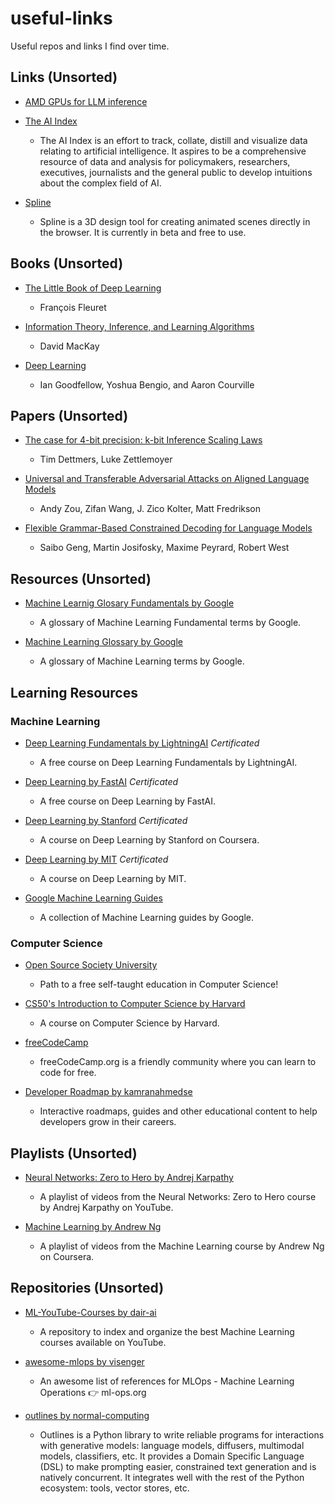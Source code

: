# useful-links

Useful repos and links I find over time.

## Links (Unsorted)

- [AMD GPUs for LLM inference](https://blog.mlc.ai/2023/08/09/Making-AMD-GPUs-competitive-for-LLM-inference)

- [The AI Index](https://www.aiindex.org/)

  - The AI Index is an effort to track, collate, distill and visualize data relating to artificial intelligence. It aspires to be a comprehensive resource of data and analysis for policymakers, researchers, executives, journalists and the general public to develop intuitions about the complex field of AI.

- [Spline](https://spline.design)
  - Spline is a 3D design tool for creating animated scenes directly in the browser. It is currently in beta and free to use.

## Books (Unsorted)

- [The Little Book of Deep Learning](https://fleuret.org/public/lbdl.pdf)

  - François Fleuret

- [Information Theory, Inference, and Learning Algorithms](https://inference.org.uk/itila/book.html)

  - David MacKay

- [Deep Learning](https://www.deeplearningbook.org/)
  - Ian Goodfellow, Yoshua Bengio, and Aaron Courville

## Papers (Unsorted)

- [The case for 4-bit precision: k-bit Inference Scaling Laws](https://arxiv.org/abs/2212.09720)

  - Tim Dettmers, Luke Zettlemoyer

- [Universal and Transferable Adversarial Attacks on Aligned Language Models](https://arxiv.org/abs/2307.15043)

  - Andy Zou, Zifan Wang, J. Zico Kolter, Matt Fredrikson

- [Flexible Grammar-Based Constrained Decoding for Language Models](https://arxiv.org/abs/2305.13971)

  - Saibo Geng, Martin Josifosky, Maxime Peyrard, Robert West

## Resources (Unsorted)

- [Machine Learnig Glosary Fundamentals by Google](https://developers.google.com/machine-learning/glossary/fundamentals)

  - A glossary of Machine Learning Fundamental terms by Google.

- [Machine Learning Glossary by Google](https://developers.google.com/machine-learning/glossary)
  - A glossary of Machine Learning terms by Google.

## Learning Resources

### Machine Learning

- [Deep Learning Fundamentals by LightningAI](https://lightning.ai/courses/deep-learning-fundamentals/) _Certificated_

  - A free course on Deep Learning Fundamentals by LightningAI.

- [Deep Learning by FastAI](https://course.fast.ai/) _Certificated_

  - A free course on Deep Learning by FastAI.

- [Deep Learning by Stanford](https://www.deeplearning.ai/deep-learning-specialization/) _Certificated_

  - A course on Deep Learning by Stanford on Coursera.

- [Deep Learning by MIT](https://deeplearning.mit.edu/) _Certificated_

  - A course on Deep Learning by MIT.

- [Google Machine Learning Guides](https://developers.google.com/machine-learning/guides)

  - A collection of Machine Learning guides by Google.

### Computer Science

- [Open Source Society University](https://github.com/ossu/computer-science)

  - Path to a free self-taught education in Computer Science!

- [CS50's Introduction to Computer Science by Harvard](https://cs50.harvard.edu/x/2021/)

  - A course on Computer Science by Harvard.

- [freeCodeCamp](https://github.com/freeCodeCamp/freeCodeCamp)

  - freeCodeCamp.org is a friendly community where you can learn to code for free.

- [Developer Roadmap by kamranahmedse](https://github.com/kamranahmedse/developer-roadmap)

  - Interactive roadmaps, guides and other educational content to help developers grow in their careers.

## Playlists (Unsorted)

- [Neural Networks: Zero to Hero by Andrej Karpathy](https://www.youtube.com/playlist?list=PLAqhIrjkxbuWI23v9cThsA9GvCAUhRvKZ&ab_channel=3Blue1Brown)

  - A playlist of videos from the Neural Networks: Zero to Hero course by Andrej Karpathy on YouTube.

- [Machine Learning by Andrew Ng](https://www.youtube.com/watch?v=jGwO_UgTS7I&list=PLoROMvodv4rMiGQp3WXShtMGgzqpfVfbU&ab_channel=StanfordOnline)

  - A playlist of videos from the Machine Learning course by Andrew Ng on Coursera.

## Repositories (Unsorted)

- [ML-YouTube-Courses by dair-ai](https://github.com/dair-ai/ML-YouTube-Courses)

  - A repository to index and organize the best Machine Learning courses available on YouTube.

- [awesome-mlops by visenger](https://github.com/visenger/awesome-mlops)

  - An awesome list of references for MLOps - Machine Learning Operations 👉 ml-ops.org

- [outlines by normal-computing](https://github.com/normal-computing/outlines)

  - Outlines is a Python library to write reliable programs for interactions with generative models: language models, diffusers, multimodal models, classifiers, etc. It provides a Domain Specific Language (DSL) to make prompting easier, constrained text generation and is natively concurrent. It integrates well with the rest of the Python ecosystem: tools, vector stores, etc.
